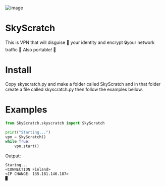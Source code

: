 
![image](https://user-images.githubusercontent.com/101386337/199214642-cb2f7efb-071f-4d94-818c-058a2b166666.png)

# SkyScratch
This is VPN that will disguise 🥸 your identity and encrypt 🔒your network traffic 🚗
Also portable! 📱

# Install
Copy skyscratch.py and make a folder called SkyScratch and in that folder
create a file called skyscratch.py then follow the examples bellow.

# Examples
```python
from SkyScratch.skyscratch import SkyScratch

print("Starting...")
vpn = SkyScratch()
while True:
    vpn.start()
```
Output:
```
Staring...
<CONNECTION Finland>
<IP CHANGE: 135.181.146.187>
█
```
